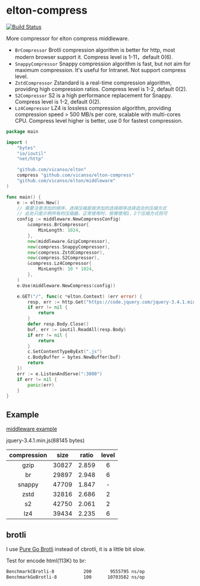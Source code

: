 # elton-compress

[![Build Status](https://img.shields.io/travis/vicanso/elton-compress.svg?label=linux+build)](https://travis-ci.org/vicanso/elton-compress)

More compressor for elton compress middleware.

- `BrCompressor` Brotli compression algorithm is better for http, most modern browser support it. Compress level is 1-11，default 0(6).
- `SnappyCompressor` Snappy compression algorithm is fast, but not aim for maximum compression. It's useful for Intranet. Not support compress level.
- `ZstdCompressor` Zstandard is a real-time compression algorithm, providing high compression ratios. Compress level is 1-2, default 0(2).
- `S2Compressor` S2 is a high performance replacement for Snappy. Compress level is 1-2, default 0(2).
- `Lz4Compressor` LZ4 is lossless compression algorithm, providing compression speed > 500 MB/s per core, scalable with multi-cores CPU. Compress level higher is better, use 0 for fastest compression.

```go
package main

import (
	"bytes"
	"io/ioutil"
	"net/http"

	"github.com/vicanso/elton"
	compress "github.com/vicanso/elton-compress"
	"github.com/vicanso/elton/middleware"
)

func main() {
	e := elton.New()
	// 需要注意添加的顺序，选择压缩是按添加的选择顺序选择适合的压缩方式
	// 此处只是示例所有的压缩器，正常使用时，按需使用1，2个压缩方式则可
	config := middleware.NewCompressConfig(
		&compress.BrCompressor{
			MinLength: 1024,
		},
		new(middleware.GzipCompressor),
		new(compress.SnappyCompressor),
		new(compress.ZstdCompressor),
		new(compress.S2Compressor),
		&compress.Lz4Compressor{
			MinLength: 10 * 1024,
		},
	)
	e.Use(middleware.NewCompress(config))

	e.GET("/", func(c *elton.Context) (err error) {
		resp, err := http.Get("https://code.jquery.com/jquery-3.4.1.min.js")
		if err != nil {
			return
		}
		defer resp.Body.Close()
		buf, err := ioutil.ReadAll(resp.Body)
		if err != nil {
			return
		}
		c.SetContentTypeByExt(".js")
		c.BodyBuffer = bytes.NewBuffer(buf)
		return
	})
	err := e.ListenAndServe(":3000")
	if err != nil {
		panic(err)
	}
}
```

## Example

[middleware example](./example/main.go)

jquery-3.4.1.min.js(88145 bytes)

compression | size | ratio | level
:-:|:-:|:-:|:-:
gzip | 30827 | 2.859 | 6 
br | 29897 | 2.948 | 6
snappy | 47709 | 1.847 | - 
zstd | 32816 | 2.686 | 2
s2 | 42750 | 2.061 | 2
lz4 | 39434 | 2.235 | 6

## brotli

I use [Pure Go Brotli](https://github.com/andybalholm/brotli) instead of cbrotli, it is a little bit slow. 

Test for encode html(113K) to br:

```bash
BenchmarkCBrotli-8    	     200	   9555795 ns/op
BenchmarkGoBrotli-8   	     100	  10703582 ns/op
```